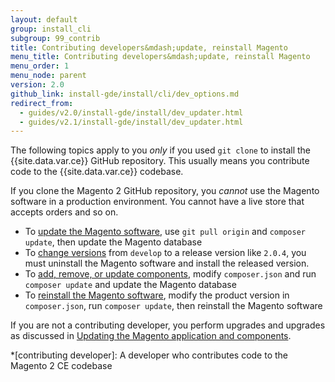 ```yaml
---
layout: default
group: install_cli 
subgroup: 99_contrib
title: Contributing developers&mdash;update, reinstall Magento
menu_title: Contributing developers&mdash;update, reinstall Magento
menu_order: 1
menu_node: parent
version: 2.0
github_link: install-gde/install/cli/dev_options.md
redirect_from: 
  - guides/v2.0/install-gde/install/dev_updater.html
  - guides/v2.1/install-gde/install/dev_updater.html
---
```


The following topics apply to you *only* if you used `git clone` to install the {{site.data.var.ce}} GitHub repository. This usually means you contribute code to the {{site.data.var.ce}} codebase.

<div class="bs-callout bs-callout-warning">
    <p>If you clone the Magento 2 GitHub repository, you <em>cannot</em> use the Magento software in a production environment. You cannot have a live store that accepts orders and so on.</p>
</div>

*	To <a href="{{page.baseurl}}install-gde/install/cli/dev_update-magento.html">update the Magento software</a>, use `git pull origin` and `composer update`, then update the Magento database
*	To <a href="{{page.baseurl}}install-gde/install/cli/dev_downgrade.html">change versions</a> from `develop` to a release version like `2.0.4`, you must uninstall the Magento software and install the released version.
*	To <a href="{{page.baseurl}}install-gde/install/cli/dev_add-update.html">add, remove, or update components</a>, modify `composer.json` and run `composer update` and update the Magento database
*	To <a href="{{page.baseurl}}install-gde/install/cli/dev_reinstall.html">reinstall the Magento software</a>, modify the product version in `composer.json`, run `composer update`, then reinstall the Magento software

<div class="bs-callout bs-callout-info" id="info">
	<span class="glyphicon-class">
		<p>If you are not a contributing developer, you perform upgrades and upgrades as discussed in <a href="{{page.baseurl}}comp-mgr/bk-compman-upgrade-guide.html">Updating the Magento application and components</a>.</p> </span>
</div>

<!-- ABBREVIATIONS -->

*[contributing developer]: A developer who contributes code to the Magento 2 CE codebase
